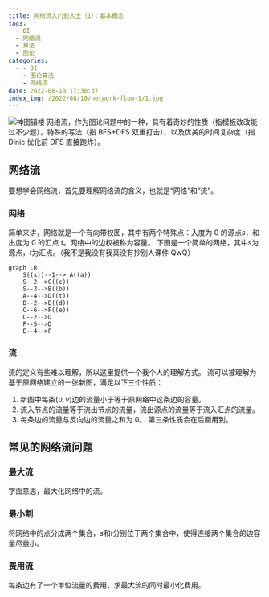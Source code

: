 ```yaml
---
title: 网络流入门到入土（1）：基本概念
tags:
  - OI
  - 网络流
  - 算法
  - 图论
categories:
  - - OI
    - 图论算法
    - 网络流
date: 2022-08-10 17:30:37
index_img: /2022/08/10/network-flow-1/1.jpg
---
```


![神图镇楼](1.jpg)
网络流，作为图论问题中的一种，具有着奇妙的性质（指模板改改能过不少题），特殊的写法（指 BFS+DFS 双重打击），以及优美的时间复杂度（指 Dinic 优化前 DFS 直接跑炸）。

<!-- more-->

## 网络流

要想学会网络流，首先要理解网络流的含义，也就是“网络”和“流”。

### 网络

简单来讲，网络就是一个有向带权图，其中有两个特殊点：入度为 0 的源点$s$，和出度为 0 的汇点 t。网络中的边权被称为容量。
下图是一个简单的网络，其中$s$为源点，$t$为汇点。（我不是我没有我真没有抄别人课件 QwQ）

```mermaid
graph LR
	S((s))--1--> A((a))
	S--2-->C((c))
	S--3-->B((b))
	A--4-->D((t))
	B--2-->E((d))
	C--6-->F((e))
	C--2-->D
	F--5-->D
	E--4-->F
```

### 流

流的定义有些难以理解，所以这里提供一个我个人的理解方式。
流可以被理解为基于原网络建立的一张新图，满足以下三个性质：

1. 新图中每条$(u,v)$边的流量小于等于原网络中这条边的容量。
2. 流入节点的流量等于流出节点的流量，流出源点的流量等于流入汇点的流量。
3. 每条边的流量与反向边的流量之和为 0。
   第三条性质会在后面用到。

## 常见的网络流问题

### 最大流

字面意思，最大化网络中的流。

### 最小割

将网络中的点分成两个集合，$s$和$t$分别位于两个集合中，使得连接两个集合的边容量尽量小。

### 费用流

每条边有了一个单位流量的费用，求最大流的同时最小化费用。
